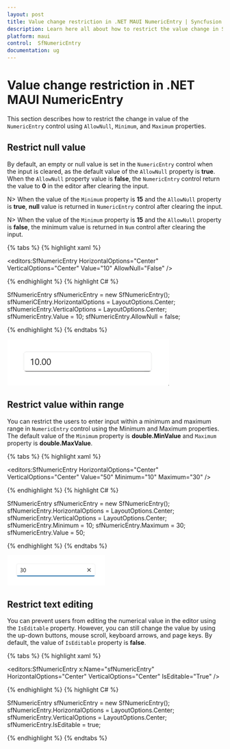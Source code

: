```yaml
---
layout: post
title: Value change restriction in .NET MAUI NumericEntry | Syncfusion
description: Learn here all about how to restrict the value change in Syncfusion .NET MAUI NumericEntry (SfNumberBox) control and more.
platform: maui
control:  SfNumericEntry
documentation: ug
---
```


# Value change restriction in .NET MAUI NumericEntry

This section describes how to restrict the change in value of the `NumericEntry` control using `AllowNull`, `Minimum`, and `Maximum` properties.

## Restrict null value

By default, an empty or null value is set in the `NumericEntry` control when the input is cleared, as the default value of the `AllowNull` property is **true**. When the `AllowNull` property value is **false**, the `NumericEntry` control return the value to **0** in the editor after clearing the input.

N> When the value of the `Minimum` property is **15** and the `AllowNull` property is **true**, **null** value is returned in `NumericEntry` control after clearing the input.

N> When the value of the `Minimum` property is **15** and the `AllowNull` property is **false**, the minimum value is returned in `Num` control after clearing the input.

{% tabs %}
{% highlight xaml %}

<editors:SfNumericEntry HorizontalOptions="Center"
                     VerticalOptions="Center" 
                     Value="10" 
                     AllowNull="False" />

{% endhighlight %}
{% highlight C# %}

SfNumericEntry sfNumericEntry = new SfNumericEntry();
sfNumeriCEntry.HorizontalOptions = LayoutOptions.Center;
sfNumericEntry.VerticalOptions = LayoutOptions.Center;
sfNumericEntry.Value = 10;
sfNumericEntry.AllowNull = false;

{% endhighlight %}
{% endtabs %}

![.NET MAUI NumericEntry value restriction](Restriction_images/restrict_nullvalue.gif)

## Restrict value within range

You can restrict the users to enter input within a minimum and maximum range in `NumericEntry` control using the Minimum  and Maximum properties. The default value of the `Minimum` property is **double.MinValue** and `Maximum` property is **double.MaxValue**.

{% tabs %}
{% highlight xaml %}

<editors:SfNumericEntry HorizontalOptions="Center"
                     VerticalOptions="Center"
                     Value="50"
                     Minimum="10"
                     Maximum="30" />

{% endhighlight %}
{% highlight C# %}

SfNumericEntry sfNumericEntry = new SfNumericEntry();
sfNumericEntry.HorizontalOptions = LayoutOptions.Center;
sfNumericEntry.VerticalOptions = LayoutOptions.Center;
sfNumericEntry.Minimum = 10;
sfNumericEntry.Maximum = 30;
sfNumericEntry.Value = 50;

{% endhighlight %}
{% endtabs %}

![.NET MAUI NumericEntry value restriction](GettingStarted_images/value_restriction_img.png)

## Restrict text editing

You can prevent users from editing the numerical value in the editor using the `IsEditable` property. However, you can still change the value by using the up-down buttons, mouse scroll, keyboard arrows, and page keys. By default, the value of `IsEditable` property is **false**. 

{% tabs %}
{% highlight xaml %}

<editors:SfNumericEntry x:Name="sfNumericEntry" 
                     HorizontalOptions="Center"
                     VerticalOptions="Center"
                     IsEditable="True" />

{% endhighlight %}
{% highlight C# %}

SfNumericEntry sfNumericEntry = new SfNumericEntry();
sfNumericEntry.HorizontalOptions = LayoutOptions.Center;
sfNumericEntry.VerticalOptions = LayoutOptions.Center;
sfNumericEntry.IsEditable = true;

{% endhighlight %}
{% endtabs %}

